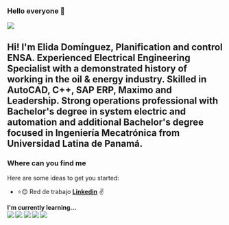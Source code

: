 ### Hello everyone 👋
![](https://github.com/hebertdev1/hebertdev1/blob/master/javascript.gif)

## Hi! I'm Elida Domínguez, Planification and control ENSA. Experienced Electrical Engineering Specialist with a demonstrated history of working in the oil & energy industry. Skilled in AutoCAD, C++, SAP ERP, Maximo and Leadership. Strong operations professional with Bachelor's degree in system electric and automation and additional Bachelor's degree focused in Ingeniería Mecatrónica from Universidad Latina de Panamá. 

### Where can you find me
Here are some ideas to get you started:
* :star::blush: Red de trabajo **[Linkedin](https://www.linkedin.com/in/elida-dom%C3%ADnguez-057965181/)** :v:

<summary> <b>I'm currently learning... <b></summary>
  <img src="https://img.shields.io/badge/-Python-FFD43B?style=for-the-badge&logo=python&logoColor=white&labelColor=4B8BBE" />
  <img src="https://img.shields.io/badge/-Visual%20Studio%20Code-23A9F2?style=for-the-badge&logo=Visual%20Studio%20Code&logoColor=white"/>
  <img src="https://img.shields.io/badge/-Github-181717?style=for-the-badge&logo=GitHub&logoColor=white"/>
  <img src="https://img.shields.io/badge/-C++-00599C?style=flat-square&logo=c" />
  <img src="https://img.shields.io/badge/-q=autocad+2020&sxsrf=ALeKk028yzqCXD4OTQeXTTvizDBhmLBJ2w:1600636247164&source=lnms&tbm=isch&sa=X&ved=2ahUKEwi9wLTX0vjrAhVndt8KHWMXCZYQ_AUoAXoECA8QAw&biw=1517&bih=730#imgrc=R4ICVruswnA9CM" />
<!--
**elida1412/elida1412** is a ✨ _special_ ✨ repository because its `README.md` (this file) appears on your GitHub profile.



- 🔭 I’m currently working on ...
- 🌱 I’m currently learning ...
- 👯 I’m looking to collaborate on ...
- 🤔 I’m looking for help with ...
- 💬 Ask me about ...
- 📫 How to reach me: ...
- 😄 Pronouns: ...
- ⚡ Fun fact: ...
-->
